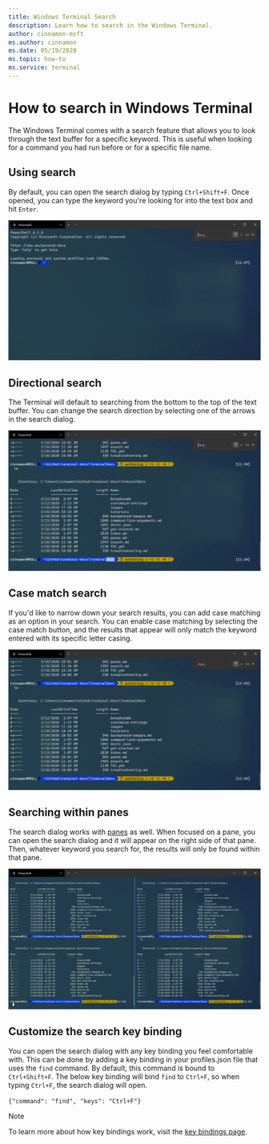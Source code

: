 ```yaml
---
title: Windows Terminal Search
description: Learn how to search in the Windows Terminal.
author: cinnamon-msft
ms.author: cinnamon
ms.date: 05/19/2020
ms.topic: how-to
ms.service: terminal
---
```


# How to search in Windows Terminal

The Windows Terminal comes with a search feature that allows you to look through the text buffer for a specific keyword. This is useful when looking for a command you had run before or for a specific file name.

## Using search

By default, you can open the search dialog by typing `Ctrl+Shift+F`. Once opened, you can type the keyword you're looking for into the text box and hit `Enter`.

![Windows Terminal search screenshot](./images/search.png)

## Directional search

The Terminal will default to searching from the bottom to the top of the text buffer. You can change the search direction by selecting one of the arrows in the search dialog.

![Windows Terminal directional search screenshot](./images/search-direction.gif)

## Case match search

If you'd like to narrow down your search results, you can add case matching as an option in your search. You can enable case matching by selecting the case match button, and the results that appear will only match the keyword entered with its specific letter casing.

![Windows Terminal case matching search screenshot](./images/search-case-match.gif)

## Searching within panes

The search dialog works with [panes](./panes.md) as well. When focused on a pane, you can open the search dialog and it will appear on the right side of that pane. Then, whatever keyword you search for, the results will only be found within that pane.

![Windows Terminal panes search screenshot](./images/search-panes.gif)

## Customize the search key binding

You can open the search dialog with any key binding you feel comfortable with. This can be done by adding a key binding in your profiles.json file that uses the `find` command. By default, this command is bound to `Ctrl+Shift+F`. The below key binding will bind `find` to `Ctrl+F`, so when typing `Ctrl+F`, the search dialog will open.

`{"command": "find", "keys": "Ctrl+F"}`

> [!NOTE]
> To learn more about how key bindings work, visit the [key bindings page](./customize-settings/key-bindings.md).
